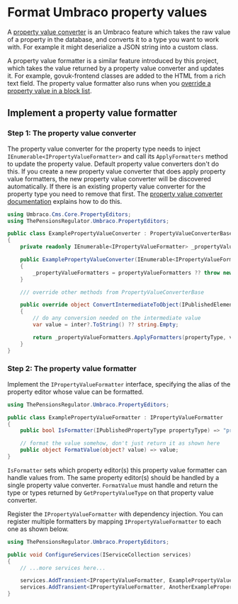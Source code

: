 # Format Umbraco property values

A [property value converter](https://docs.umbraco.com/umbraco-cms/extending/property-editors/property-value-converters/) is an Umbraco feature which takes the raw value of a property in the database, and converts it to a type you want to work with. For example it might deserialize a JSON string into a custom class.

A property value formatter is a similar feature introduced by this project, which takes the value returned by a property value converter and updates it. For example, govuk-frontend classes are added to the HTML from a rich text field. The property value formatter also runs when you [override a property value in a block list](./override-property-values.md).

## Implement a property value formatter

### Step 1: The property value converter

The property value converter for the property type needs to inject `IEnumerable<IPropertyValueFormatter>` and call its `ApplyFormatters` method to update the property value. Default property value converters don't do this. If you create a new property value converter that does apply property value formatters, the new property value converter will be discovered automatically. If there is an existing property value converter for the property type you need to remove that first. The [property value converter documentation](https://docs.umbraco.com/umbraco-cms/extending/property-editors/property-value-converters/) explains how to do this.

```csharp
using Umbraco.Cms.Core.PropertyEditors;
using ThePensionsRegulator.Umbraco.PropertyEditors;

public class ExamplePropertyValueConverter : PropertyValueConverterBase
{
    private readonly IEnumerable<IPropertyValueFormatter> _propertyValueFormatters;

    public ExamplePropertyValueConverter(IEnumerable<IPropertyValueFormatter> propertyValueFormatters)
    {
        _propertyValueFormatters = propertyValueFormatters ?? throw new ArgumentNullException(nameof(propertyValueFormatters));
    }

    /// override other methods from PropertyValueConverterBase

    public override object ConvertIntermediateToObject(IPublishedElement owner, IPublishedPropertyType propertyType, PropertyCacheLevel referenceCacheLevel, object? inter, bool preview)
    {
        // do any conversion needed on the intermediate value
        var value = inter?.ToString() ?? string.Empty;

        return _propertyValueFormatters.ApplyFormatters(propertyType, value);
    }
}
```

### Step 2: The property value formatter

Implement the `IPropertyValueFormatter` interface, specifying the alias of the property editor whose value can be formatted.

```csharp
using ThePensionsRegulator.Umbraco.PropertyEditors;

public class ExamplePropertyValueFormatter : IPropertyValueFormatter
{
    public bool IsFormatter(IPublishedPropertyType propertyType) => "propertyEditorAliasToConvertFrom".Equals(propertyType.EditorAlias);

    // format the value somehow, don't just return it as shown here
    public object FormatValue(object? value) => value;
}
```

`IsFormatter` sets which property editor(s) this property value formatter can handle values from. The same property editor(s) should be handled by a single property value converter. `FormatValue` must handle and return the type or types returned by `GetPropertyValueType` on that property value converter.

Register the `IPropertyValueFormatter` with dependency injection. You can register multiple formatters by mapping `IPropertyValueFormatter` to each one as shown below.

```csharp
using ThePensionsRegulator.Umbraco.PropertyEditors;

public void ConfigureServices(IServiceCollection services)
{
    // ...more services here...

    services.AddTransient<IPropertyValueFormatter, ExamplePropertyValueFormatter>();
    services.AddTransient<IPropertyValueFormatter, AnotherExamplePropertyValueFormatter>();
}
```
